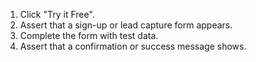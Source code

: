 1. Click "Try it Free".
2. Assert that a sign-up or lead capture form appears.
3. Complete the form with test data.
4. Assert that a confirmation or success message shows.